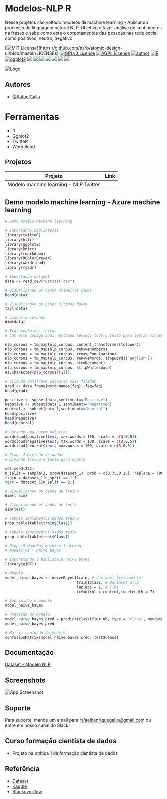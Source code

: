 # Modelos-NLP R

Nesse projetos são voltado modelos de machine learning - Aplicando processo de linguagem natural NLP.
Objetivo e fazer análise de sentimentos na frases e sabe como está o corpotamentos das pessoas nas rede social como positivos, neutro, negativo

[![MIT License](https://img.shields.io/apm/l/atomic-design-ui.svg?)](https://github.com/tterb/atomic-design-ui/blob/master/LICENSEs)
[![GPLv3 License](https://img.shields.io/badge/License-GPL%20v3-yellow.svg)](https://opensource.org/licenses/)
[![AGPL License](https://img.shields.io/badge/license-AGPL-blue.svg)](http://www.gnu.org/licenses/agpl-3.0)
[![author](https://img.shields.io/badge/author-RafaelGallo-red.svg)](https://github.com/RafaelGallo?tab=repositories) 
[![R](https://img.shields.io/badge/R-3.6.0-red.svg)](https://www.r-project.org/)
[![ggplot2](https://img.shields.io/badge/ggplot2-white.svg)](https://ggplot2.tidyverse.org/)
[![](https://img.shields.io/badge/dplyr-blue.svg)](https://dplyr.tidyverse.org/)
[![](https://img.shields.io/badge/readr-green.svg)](https://readr.tidyverse.org/)
[![](https://img.shields.io/badge/ggvis-black.svg)](https://ggvis.tidyverse.org/)
[![](https://img.shields.io/badge/Shiny-red.svg)](https://shiny.tidyverse.org/)
[![](https://img.shields.io/badge/plotly-green.svg)](https://plotly.com/)
[![](https://img.shields.io/badge/XGBoost-red.svg)](https://xgboost.readthedocs.io/en/stable/#)
[![](https://img.shields.io/badge/Caret-orange.svg)](https://caret.tidyverse.org/)

![Logo](https://as2.ftcdn.net/v2/jpg/04/97/18/07/1000_F_497180791_7J0TPgYrfSXeXHjIp8XoRnuE6eW7zF1b.jpg)

## Autores

- [@RafaelGallo](https://github.com/RafaelGallo)
# Ferramentas
 
- R
- Ggplot2
- TwitteR
- Wordcloud

## Projetos

| Projeto               | Link                                                |
| ----------------- | ---------------------------------------------------------------- |
| Modelo machine learning - NLP Twitter |  |




## Demo modelo machine learning - Azure machine learning

```bash
# Demo modelo machine learning

# Importando bibliotecas
library(twitteR)
library(httr)
library(ggplot2)
library(knitr)
library(rmarkdown)
library(RColorBrewer)
library(wordcloud)
library(readr)

# Importando dataset
data <- read_csv("Dataset.csv")

# Visualizando os cinco primeiros dados
head(data)

# Visualizando os cinco últimos dados
tail(data)

# Linhas e colunas
dim(data)

# Tratamento dos textos
# Com este código aqui, estamos levando todo o texto para letras minúsculas, removendo números, removendo pontuação, palavras irrelevantes e assim por diante

nlp_corpus = tm_map(nlp_corpus, content_transformer(tolower))
nlp_corpus = tm_map(nlp_corpus, removeNumbers)
nlp_corpus = tm_map(nlp_corpus, removePunctuation)
nlp_corpus = tm_map(nlp_corpus, removeWords, stopwords("english"))
nlp_corpus = tm_map(nlp_corpus, stemDocument)
nlp_corpus = tm_map(nlp_corpus, stripWhitespace)
as.character(nlp_corpus[[1]])

# Criando dataframe palavras mais faladas
grad <- data.frame(word=names(feq), feq=feq)
head(grad)

positive <- subset(data,sentiment=="Positive")
negative <- subset(data_1,sentiment=="Negative")
neutral <- subset(data_1,sentiment=="Neutral")
head(positive)
head(negative)
head(neutral)

# Gerando uma nuvem palavras
wordcloud(positive$text, max.words = 100, scale = c(3,0.5))
wordcloud(negative$text, max.words = 100, scale = c(3,0.5))
wordcloud(neutral$text, max.words = 100, scale = c(3,0.5))

# Etapa 7 Divisão de dados 
# Divindo treino e teste para modelo

set.seed(222)
n_split = sample(2, nrow(dataset_1), prob = c(0.75,0.25), replace = TRUE)
train = dataset_1[n_split == 1,]
test = dataset_1[n_split == 2,]

# Visualizando os dados de treino
dim(train)

# Visualizando os dados de teste
dim(test)

# Tabela sentimentos dados treino
prop.table(table(train$Class))

# Tabela sentimentos dados teste
prop.table(table(test$Class))

# Etapa 8 Modelos machine learning 
# Modelo 01 - Naive Bayes

# Importtando a biblioteca naive bayes
library(e1071)

# Modelo 
model_naive_bayes <- naiveBayes(train, # Variavel treinamento 
                                train$Class, # Variavel alvo
                                laplace = 1, # Time
                                trControl = control,tuneLength = 7)

# Imprimindo o modelo
model_naive_bayes

# Previsão do modelo
model_naive_bayes_pred = predict(classifier_nb, type = 'class', newdata = test)
model_naive_bayes_pred

# Matriz confusão do modelo
confusionMatrix(model_naive_bayes_pred, test$Class)
```
## Documentação

[Dataset - Modelo NLP](https://www.kaggle.com/datasets/crowdflower/first-gop-debate-twitter-sentiment)



## Screenshots

![App Screenshot](https://datarefiner.com/static/img/linkedin_datarefiner_ui.gif)


## Suporte

Para suporte, mande um email para rafaelhenriquegallo@gmail.com ou entre em nosso canal do Slack.


## Curso formação cientista de dados

- Projeto na prática 1 da formação cientista de dados


## Referência

 - [Dataset](https://www.kaggle.com/datasets/crowdflower/first-gop-debate-twitter-sentiment)
 - [Kaggle](https://www.kaggle.com/)
 - [Stackoverflow](https://stackoverflow.com/questions/29854053/confusion-matrix-error)

